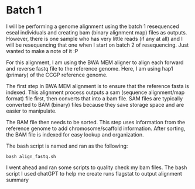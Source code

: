 # Batch 1 

I will be performing a genome alignment using the batch 1 resequenced eseal individuals and creating bam (binary alignment map) files as outputs. However, there is one sample who has very little reads (if any at all) and I will be resequencing that one when I start on batch 2 of resequencing. Just wanted to make a note of it :P 

For this alignment, I am using the BWA MEM aligner to align each forward and reverse fastq file to the reference genome. Here, I am using hap1 (primary) of the CCGP reference genome. 

The first step in BWA MEM alignment is to ensure that the reference fasta is indexed. This alignment process outputs a sam (sequence alignment/map format) file first, then converts that into a bam file. SAM files are typically converted to BAM (binary) files because they save storage space and are easier to manipulate. 

The BAM file then needs to be sorted. This step uses information from the reference genome to add chromosome/scaffold information. After sorting, the BAM file is indexed for easy lookup and organization. 

The bash script is named and ran as the following: 

    bash align_fastq.sh

I went ahead and ran some scripts to quality check my bam files. The bash script I used chatGPT to help me create runs flagstat to output alignment summary 
